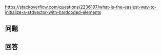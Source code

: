 <https://stackoverflow.com/questions/2236197/what-is-the-easiest-way-to-initialize-a-stdvector-with-hardcoded-elements>

## 问题



## 回答
